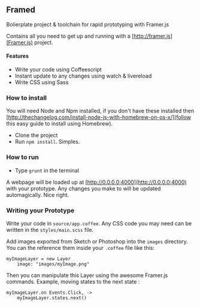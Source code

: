 ## Framed

Bolierplate project & toolchain for rapid prototyping with Framer.js

Contains all you need to get up and running with a [http://framer.js](Framer.js) project.

#### Features

* Write your code using Coffeescript
* Instant update to any changes using watch & livereload
* Write CSS using Sass

### How to install

You will need Node and Npm installed, if you don't have these installed then [http://thechangelog.com/install-node-js-with-homebrew-on-os-x/](follow this easy guide to install using Homebrew).

* Clone the project
* Run `npm install`. Simples.

### How to run

* Type `grunt` in the terminal

A webpage will be loaded up at [http://0.0.0.0:4000](http://0.0.0.0:4000) with your prototype. Any changes you make to will be updated automagically. Nice right.

### Writing your Prototype

Write your code in `source/app.coffee`.
Any CSS code you may need can be written in the `styles/main.scss` file.

Add images exported from Sketch or Photoshop into the `images` directory. You can the reference them inside your `.coffee` file like this:

```
myImageLayer = new Layer
    image: "images/myImage.png"
```

Then you can manipulate this Layer using the awesome Framer.js commands. Example, moving states to the next state :

```
myImageLayer.on Events.Click, ->
    myImageLayer.states.next()
```
